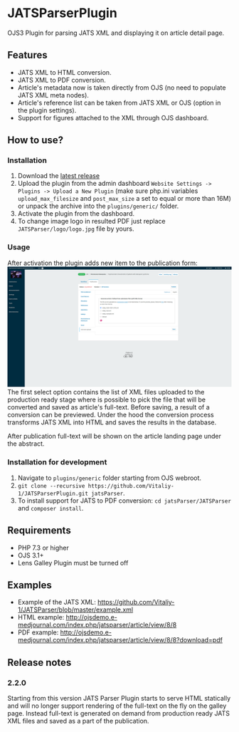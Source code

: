 # JATSParserPlugin
OJS3 Plugin for parsing JATS XML and displaying it on article detail page.
## Features 
* JATS XML to HTML conversion.
* JATS XML to PDF conversion.
* Article's metadata now is taken directly from OJS (no need to populate JATS XML meta nodes).
* Article's reference list can be taken from JATS XML or OJS (option in the plugin settings).
* Support for figures attached to the XML through OJS dashboard.
## How to use?
### Installation
1. Download the [latest release](https://github.com/Vitaliy-1/JATSParserPlugin/releases) 
2. Upload the plugin from the admin dashboard `Website Settings -> Plugins -> Upload a New Plugin` (make sure php.ini variables `upload_max_filesize` and `post_max_size` a set to equal or more than 16M) or unpack the archive into the `plugins/generic/` folder.
3. Activate the plugin from the dashboard.
4. To change image logo in resulted PDF just replace `JATSParser/logo/logo.jpg` file by yours.
### Usage
After activation the plugin adds new item to the publication form:
![Screenshot from the publication page when plugin is activated](images/jatsParser_scr_1.png)
The first select option contains the list of XML files uploaded to the production ready stage where is possible to pick the file that will be converted and saved as article's full-text. Before saving, a result of a conversion can be previewed. 
Under the hood the conversion process transforms JATS XML into HTML and saves the results in the database.

After publication full-text will be shown on the article landing page under the abstract.

### Installation for development
1. Navigate to `plugins/generic` folder starting from OJS webroot.
2. `git clone --recursive https://github.com/Vitaliy-1/JATSParserPlugin.git jatsParser`.
3. To install support for JATS to PDF conversion: `cd jatsParser/JATSParser` and `composer install`.  
## Requirements
* PHP 7.3 or higher
* OJS 3.1+
* Lens Galley Plugin must be turned off
## Examples
* Example of the JATS XML: https://github.com/Vitaliy-1/JATSParser/blob/master/example.xml
* HTML example: http://ojsdemo.e-medjournal.com/index.php/jatsparser/article/view/8/8
* PDF example: http://ojsdemo.e-medjournal.com/index.php/jatsparser/article/view/8/8?download=pdf
## Release notes
### 2.2.0
Starting from this version JATS Parser Plugin starts to serve HTML statically and will no longer support rendering of the full-text on the fly on the galley page. Instead full-text is generated on demand from production ready JATS XML files and saved as a part of the publication. 

